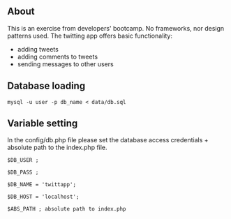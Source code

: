 ## About

This is an exercise from developers' bootcamp. No frameworks, nor design patterns used. The twitting app offers basic functionality: 
- adding tweets
- adding comments to tweets
- sending messages to other users

## Database loading

``mysql -u user -p db_name < data/db.sql``

## Variable setting

In the config/db.php file please set the database access credentials + absolute path to the index.php file.

``$DB_USER ;``

``$DB_PASS ;``  
  
``$DB_NAME = 'twittapp'; ``

``$DB_HOST = 'localhost'; ``
 
``$ABS_PATH ; absolute path to index.php``